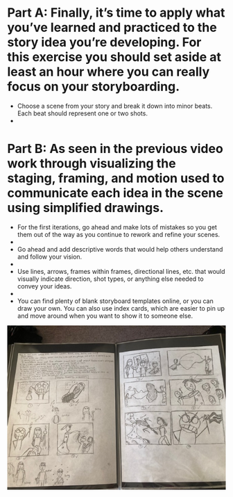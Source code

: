 # Part A: Finally, it’s time to apply what you’ve learned and practiced to the story idea you’re developing. For this exercise you should set aside at least an hour where you can really focus on your storyboarding.

- Choose a scene from your story and break it down into minor beats. Each beat should represent one or two shots.
- 
# Part B: As seen in the previous video work through visualizing the staging, framing, and motion used to communicate each idea in the scene using simplified drawings.

- For the first iterations, go ahead and make lots of mistakes so you get them out of the way as you continue to rework and refine your scenes.
- 
- Go ahead and add descriptive words that would help others understand and follow your vision.
- 
- Use lines, arrows, frames within frames, directional lines, etc. that would visually indicate direction, shot types, or anything else needed to convey your ideas.
- 
- You can find plenty of blank storyboard templates online, or you can draw your own. You can also use index cards, which are easier to pin up and move around when you want to show it to someone else.

![storyboards](https://github.com/MasqueradeOfSilence/pixar-in-a-box/blob/main/storytelling/film_grammar/IMG_8358.jpg?raw=true)
